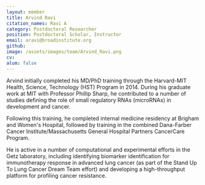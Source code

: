 ```yaml
---
layout: member
title: Arvind Ravi
citation_names: Ravi A
category: Postdoctoral Researcher
position: Postdoctoral Scholar, Instructor
email: aravi@broadinstitute.org
github: 
image: /assets/images/team/Arvind_Ravi.png
cv:
alum: false
---
```


Arvind initially completed his MD/PhD training through the Harvard-MIT Health, Science, Technology (HST) Program in 2014. During his graduate work at MIT with Professor Phillip Sharp, he contributed to a number of studies defining the role of small regulatory RNAs (microRNAs) in development and cancer.

Following this training, he completed internal medicine residency at Brigham and Women's Hospital, followed by training in the combined Dana-Farber Cancer Institute/Massachusetts General Hospital Partners CancerCare Program.

He is active in a number of computational and experimental efforts in the Getz laboratory, including identifying biomarker identification for immunotherapy response in advanced lung cancer (as part of the Stand Up To Lung Cancer Dream Team effort) and developing a high-throughput platform for profiling cancer resistance.
